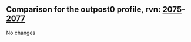 ## Comparison for the outpost0 profile, rvn: [2075](https://github.com/PRO100KatYT/FortniteProfileRevisions/tree/main/profiles/outpost0/2075%20outpost0.json)-[2077](https://github.com/PRO100KatYT/FortniteProfileRevisions/tree/main/profiles/outpost0/2077%20outpost0.json)

No changes

